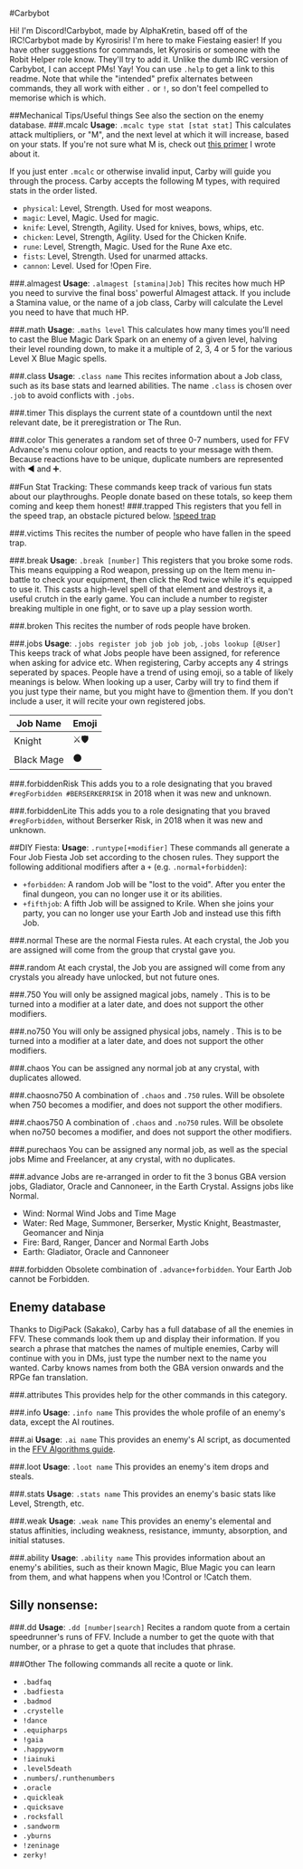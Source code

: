 #Carbybot

Hi! I'm Discord!Carbybot, made by AlphaKretin, based off of the IRC!Carbybot made by Kyrosiris! I'm here to make Fiestaing easier!
If you have other suggestions for commands, let Kyrosiris or someone with the Robit Helper role know. They'll try to add it.
Unlike the dumb IRC version of Carbybot, I can accept PMs! Yay!
You can use `.help` to get a link to this readme. Note that while the "intended" prefix alternates between commands, they all work with either `.` or `!`, so don't feel compelled to memorise which is which.

##Mechanical Tips/Useful things
See also the section on the enemy database.
###.mcalc
**Usage**: `.mcalc type stat [stat stat]`
This calculates attack multipliers, or "M", and the next level at which it will increase, based on your stats. If you're not sure what M is, check out [this primer](https://forums.somethingawful.com/showthread.php?threadid=3889977&userid=0&perpage=40&pagenumber=4#post495448811) I wrote about it.

If you just enter `.mcalc` or otherwise invalid input, Carby will guide you through the process. Carby accepts the following M types, with required stats in the order listed.

-   `physical`: Level, Strength. Used for most weapons.
-   `magic`: Level, Magic. Used for magic.
-   `knife`: Level, Strength, Agility. Used for knives, bows, whips, etc.
-   `chicken`: Level, Strength, Agility. Used for the Chicken Knife.
-   `rune`: Level, Strength, Magic. Used for the Rune Axe etc.
-   `fists`: Level, Strength. Used for unarmed attacks.
-   `cannon`: Level. Used for !Open Fire.

###.almagest
**Usage**: `.almagest [stamina|Job]`
This recites how much HP you need to survive the final boss' powerful Almagest attack. If you include a Stamina value, or the name of a job class, Carby will calculate the Level you need to have that much HP.

###.math
**Usage**: `.maths level`
This calculates how many times you'll need to cast the Blue Magic Dark Spark on an enemy of a given level, halving their level rounding down, to make it a multiple of 2, 3, 4 or 5 for the various Level X Blue Magic spells.

###.class
**Usage**: `.class name`
This recites information about a Job class, such as its base stats and learned abilities. The name `.class` is chosen over `.job` to avoid conflicts with `.jobs`.

###.timer
This displays the current state of a countdown until the next relevant date, be it preregistration or The Run.

###.color
This generates a random set of three 0-7 numbers, used for FFV Advance's menu colour option, and reacts to your message with them. Because reactions have to be unique, duplicate numbers are represented with ◀ and ➕.

##Fun Stat Tracking:
These commands keep track of various fun stats about our playthroughs. People donate based on these totals, so keep them coming and keep them honest!
###.trapped
This registers that you fell in the speed trap, an obstacle pictured below.
[!speed trap](http://i.imgur.com/887zUa3.png)

###.victims
This recites the number of people who have fallen in the speed trap.

###.break
**Usage**: `.break [number]`
This registers that you broke some rods. This means equipping a Rod weapon, pressing up on the Item menu in-battle to check your equipment, then click the Rod twice while it's equipped to use it. This casts a high-level spell of that element and destroys it, a useful crutch in the early game. You can include a number to register breaking multiple in one fight, or to save up a play session worth.

###.broken
This recites the number of rods people have broken.

###.jobs
**Usage**: `.jobs register job job job job`, `.jobs lookup [@User]`
This keeps track of what Jobs people have been assigned, for reference when asking for advice etc. When registering, Carby accepts any 4 strings seperated by spaces. People have a trend of using emoji, so a table of likely meanings is below. When looking up a user, Carby will try to find them if you just type their name, but you might have to @mention them. If you don't include a user, it will recite your own registered jobs.

| Job Name   | Emoji |
| ---------- | ----- |
| Knight     | ⚔🛡    |
| Black Mage | ⚫    |

###.forbiddenRisk
This adds you to a role designating that you braved `#regForbidden #BERSERKERRISK` in 2018 when it was new and unknown.

###.forbiddenLite
This adds you to a role designating that you braved `#regForbidden`, without Berserker Risk, in 2018 when it was new and unknown.

##DIY Fiesta:
**Usage**: `.runtype[+modifier]`
These commands all generate a Four Job Fiesta Job set according to the chosen rules. They support the following additional modifiers after a `+` (e.g. `.normal+forbidden`):

-   `+forbidden`: A random Job will be "lost to the void". After you enter the final dungeon, you can no longer use it or its abilities.
-   `+fifthjob`: A fifth Job will be assigned to Krile. When she joins your party, you can no longer use your Earth Job and instead use this fifth Job.

###.normal
These are the normal Fiesta rules. At each crystal, the Job you are assigned will come from the group that crystal gave you.

###.random
At each crystal, the Job you are assigned will come from any crystals you already have unlocked, but not future ones.

###.750
You will only be assigned magical jobs, namely . This is to be turned into a modifier at a later date, and does not support the other modifiers.

###.no750
You will only be assigned physical jobs, namely . This is to be turned into a modifier at a later date, and does not support the other modifiers.

###.chaos
You can be assigned any normal job at any crystal, with duplicates allowed.

###.chaosno750
A combination of `.chaos` and `.750` rules. Will be obsolete when 750 becomes a modifier, and does not support the other modifiers.

###.chaos750
A combination of `.chaos` and `.no750` rules. Will be obsolete when no750 becomes a modifier, and does not support the other modifiers.

###.purechaos
You can be assigned any normal job, as well as the special jobs Mime and Freelancer, at any crystal, with no duplicates.

###.advance
Jobs are re-arranged in order to fit the 3 bonus GBA version jobs, Gladiator, Oracle and Cannoneer, in the Earth Crystal. Assigns jobs like Normal.

-   Wind: Normal Wind Jobs and Time Mage
-   Water: Red Mage, Summoner, Berserker, Mystic Knight, Beastmaster, Geomancer and Ninja
-   Fire: Bard, Ranger, Dancer and Normal Earth Jobs
-   Earth: Gladiator, Oracle and Cannoneer

###.forbidden
Obsolete combination of `.advance+forbidden`. Your Earth Job cannot be Forbidden.

## Enemy database

Thanks to DigiPack (Sakako), Carby has a full database of all the enemies in FFV. These commands look them up and display their information. If you search a phrase that matches the names of multiple enemies, Carby will continue with you in DMs, just type the number next to the name you wanted. Carby knows names from both the GBA version onwards and the RPGe fan translation.

###.attributes
This provides help for the other commands in this category.

###.info
**Usage**: `.info name`
This provides the whole profile of an enemy's data, except the AI routines.

###.ai
**Usage**: `.ai name`
This provides an enemy's AI script, as documented in the [FFV Algorithms guide](http://www.kyrosiris.com/ff5algorithm.html).

###.loot
**Usage**: `.loot name`
This provides an enemy's item drops and steals.

###.stats
**Usage**: `.stats name`
This provides an enemy's basic stats like Level, Strength, etc.

###.weak
**Usage**: `.weak name`
This provides an enemy's elemental and status affinities, including weakness, resistance, immunty, absorption, and initial statuses.

###.ability
**Usage**: `.ability name`
This provides information about an enemy's abilities, such as their known Magic, Blue Magic you can learn from them, and what happens when you !Control or !Catch them.

## Silly nonsense:

###.dd
**Usage**: `.dd [number|search]`
Recites a random quote from a certain speedrunner's runs of FFV. Include a number to get the quote with that number, or a phrase to get a quote that includes that phrase.

###Other
The following commands all recite a quote or link.

-   `.badfaq`
-   `.badfiesta`
-   `.badmod`
-   `.crystelle`
-   `!dance`
-   `.equipharps`
-   `!gaia`
-   `.happyworm`
-   `!iainuki`
-   `.level5death`
-   `.numbers`/`.runthenumbers`
-   `.oracle`
-   `.quickleak`
-   `.quicksave`
-   `.rocksfall`
-   `.sandworm`
-   `.yburns`
-   `!zeninage`
-   `zerky!`
